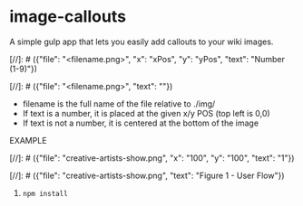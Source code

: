 # image-callouts
A simple gulp app that lets you easily add callouts to your wiki images.

\[//\]\: # ({"file": "<filename.png>", "x": "xPos", "y": "yPos", "text": "Number (1-9)"})

\[//\]\: # ({"file": "<filename.png>", "text": "<Image Title>"})

* filename is the full name of the file relative to ./img/
* If text is a number, it is placed at the given x/y POS (top left is 0,0)
* If text is not a number, it is centered at the bottom of the image

EXAMPLE

\[//\]\: # ({"file": "creative-artists-show.png", "x": "100", "y": "100", "text": "1"})

\[//\]\: # ({"file": "creative-artists-show.png", "text": "Figure 1 - User Flow"})

1. `npm install`
